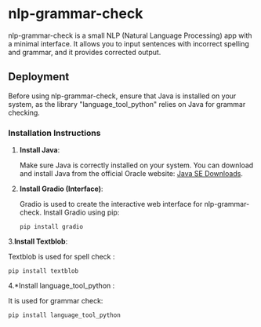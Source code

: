 # nlp-grammar-check

nlp-grammar-check is a small NLP (Natural Language Processing) app with a minimal interface. It allows you to input sentences with incorrect spelling and grammar, and it provides corrected output.

## Deployment

Before using nlp-grammar-check, ensure that Java is installed on your system, as the library "language_tool_python" relies on Java for grammar checking.

### Installation Instructions

1. **Install Java**:

   Make sure Java is correctly installed on your system. You can download and install Java from the official Oracle website: [Java SE Downloads](https://www.oracle.com/java/technologies/javase-downloads.html).

2. **Install Gradio (Interface)**:

   Gradio is used to create the interactive web interface for nlp-grammar-check. Install Gradio using pip:

   ```shell
   pip install gradio
3.**Install Textblob**:

   Textblob is used for spell check :
   ```shell
   pip install textblob
   ```
4.*Install language_tool_python :

   It is used for grammar check:
   ```shell
pip install language_tool_python
```

